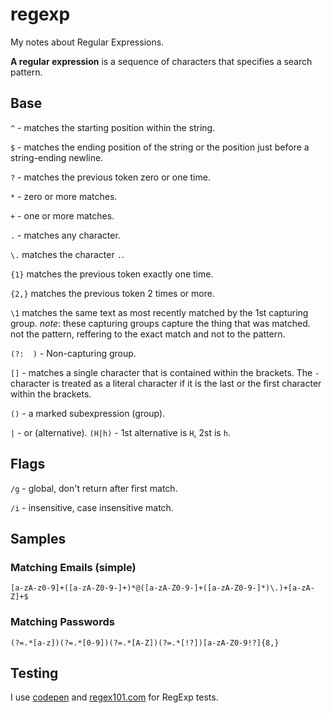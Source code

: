 # regexp
My notes about Regular Expressions.

**A regular expression** is a sequence of characters that specifies a search pattern.

## Base
`^` - matches the starting position within the string.

`$` - matches the ending position of the string or the position just before a string-ending newline.

`?` - matches the previous token zero or one time.

`*` - zero or more matches.

`+` - one or more matches.

`.` - matches any character.

`\.` matches the character `.`.

`{1}` matches the previous token exactly one time.

`{2,}` matches the previous token 2 times or more.

`\1` matches the same text as most recently matched by the 1st capturing group.
*note*: these capturing groups capture the thing that was matched. not the pattern, reffering to the exact match and not to the pattern.

`(?:  )` - Non-capturing group.

`[]` - matches a single character that is contained within the brackets. The `-` character is treated as a literal character if it is the last or the first character within the brackets.

`()` - a marked subexpression (group).

`|` - or (alternative).
`(H|h)` - 1st alternative is `H`, 2st is `h`. 
## Flags
`/g` - global, don't return after first match.

`/i` - insensitive, case insensitive match.
## Samples
### Matching Emails (simple)
```
[a-zA-z0-9]+([a-zA-Z0-9-]+)*@([a-zA-Z0-9-]+([a-zA-Z0-9-]*)\.)+[a-zA-Z]+$
```
### Matching Passwords
```
(?=.*[a-z])(?=.*[0-9])(?=.*[A-Z])(?=.*[!?])[a-zA-Z0-9!?]{8,}
```
## Testing
I use [codepen](https://codepen.io/pen/?editors=0010) and [regex101.com](https://regex101.com/) for RegExp tests.

